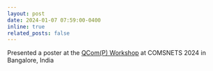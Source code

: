 ```yaml
---
layout: post
date: 2024-01-07 07:59:00-0400
inline: true
related_posts: false
---
```


Presented a poster at the [QCom(P) Workshop](<https://www.comsnets.org/QCom(P).html>) at COMSNETS 2024 in Bangalore, India
